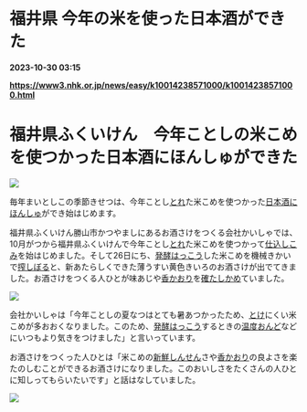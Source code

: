# 福井県 今年の米を使った日本酒ができた

**2023-10-30 03:15**

**https://www3.nhk.or.jp/news/easy/k10014238571000/k10014238571000.html**

福井県ふくいけん　今年ことしの米こめを使つかった日本酒にほんしゅができた
====================================

![](https://www3.nhk.or.jp/news/html/20231027/K10014238571_2310261811_1026232817_01_02.jpg)  

毎年まいとしこの季節きせつは、今年ことし[とれ](javascript:void(0))た米こめを使つかった[日本酒にほんしゅ](javascript:void(0))ができ始はじめます。

福井県ふくいけん勝山市かつやましにあるお酒さけをつくる会社かいしゃでは、10月がつから福井県ふくいけんで今年ことし[とれ](javascript:void(0))た米こめを使つかって[仕込しこみ](javascript:void(0))を始はじめました。そして26日にち、[発酵はっこう](javascript:void(0))した米こめを機械きかいで[搾しぼる](javascript:void(0))と、新あたらしくできた薄うすい黄色きいろのお酒さけが出でてきました。お酒さけをつくる人ひとが味あじや[香かおり](javascript:void(0))を[確たしかめ](javascript:void(0))ていました。

![](https://www3.nhk.or.jp/news/html/20231027/K10014238571_2310261811_1026232817_01_04.jpg)

会社かいしゃは「今年ことしの夏なつはとても暑あつかったため、[とけ](javascript:void(0))にくい米こめが多おおくなりました。このため、[発酵はっこう](javascript:void(0))するときの[温度おんど](javascript:void(0))などにいつもより気きをつけました」と言いっています。

お酒さけをつくった人ひとは「米こめの[新鮮しんせん](javascript:void(0))さや[香かおり](javascript:void(0))の良よさを楽たのしむことができるお酒さけになりました。このおいしさをたくさんの人ひとに知しってもらいたいです」と話はなしていました。

![](https://www3.nhk.or.jp/news/html/20231027/K10014238571_2310261811_1026232817_01_03.jpg)
